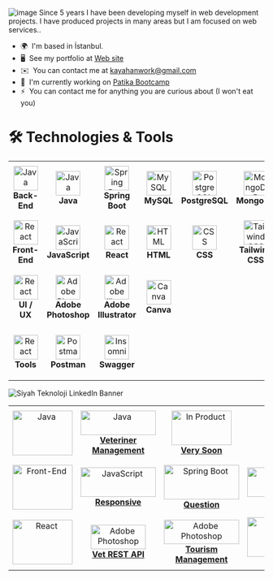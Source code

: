 ![image](https://github.com/batuhanlog/batuhanlog/assets/82649079/edfcb64d-726c-4990-8a19-461bd8663b34)
Since 5 years I have been developing myself in web development projects. I have produced projects in many areas but I am focused on web services..

* 🌍  I'm based in İstanbul.
* 🖥️  See my portfolio at [Web site](http://webludo.com)
* ✉️  You can contact me at [kayahanwork@gmail.com](mailto:kayahanwork@gmail.com)
* 🚀  I'm currently working on [Patika Bootcamp](http://patika.dev)
* ⚡  You can contact me for anything you are curious about (I  won't eat you)

# 🛠️ Technologies & Tools

<table>
  <tr>
    <td align="center" height="108" width="108">
      <img
        src="https://static.vecteezy.com/system/resources/previews/020/121/474/original/backend-icon-design-free-vector.jpg"
        width="48"
        height="48"
        alt="Java"
      />
      <br /><strong>Back-End</strong>
    </td>
    <td align="center" height="108" width="108">
      <img
        src="https://cdn.jsdelivr.net/gh/devicons/devicon/icons/java/java-original-wordmark.svg"
        width="48"
        height="48"
        alt="Java"
      />
      <br /><strong>Java</strong>
    </td>
    <td align="center" height="108" width="108">
      <img
        src="https://cdn.jsdelivr.net/gh/devicons/devicon/icons/spring/spring-original.svg"
        width="48"
        height="48"
        alt="Spring Boot"
      />
      <br /><strong>Spring Boot</strong>
    </td>
    <td align="center" height="108" width="108">
      <img
        src="https://cdn.jsdelivr.net/gh/devicons/devicon/icons/mysql/mysql-original-wordmark.svg"
        width="48"
        height="48"
        alt="MySQL"
      />
      <br /><strong>MySQL</strong>
    </td>
    <td align="center" height="108" width="108">
      <img
        src="https://cdn.jsdelivr.net/gh/devicons/devicon/icons/postgresql/postgresql-original.svg"
        width="48"
        height="48"
        alt="PostgreSQL"
      />
      <br /><strong>PostgreSQL</strong>
    </td>
    <td align="center" height="108" width="108">
      <img
        src="https://cdn.jsdelivr.net/gh/devicons/devicon/icons/mongodb/mongodb-original-wordmark.svg"
        width="48"
        height="48"
        alt="MongoDB"
      />
      <br /><strong>MongoDB</strong>
    </td>
    <td align="center" height="108" width="108">
      <img
        src="https://cdn.jsdelivr.net/gh/devicons/devicon/icons/docker/docker-original-wordmark.svg"
        width="48"
        height="48"
        alt="Docker"
      />
      <br /><strong>Docker</strong>
    </td>
  </tr>
  <tr>
    <td align="center" height="108" width="108">
      <img
        src="https://www.pngitem.com/pimgs/m/561-5615118_front-end-development-icon-clipart-png-download-transparent.png"
        width="48"
        height="48"
        alt="React"
      />
      <br /><strong>Front-End</strong>
    </td>
    <td align="center" height="108" width="108">
      <img
        src="https://cdn.jsdelivr.net/gh/devicons/devicon/icons/javascript/javascript-original.svg"
        width="48"
        height="48"
        alt="JavaScript"
      />
      <br /><strong>JavaScript</strong>
    </td>
    <td align="center" height="108" width="108">
      <img
        src="https://cdn.jsdelivr.net/gh/devicons/devicon/icons/react/react-original-wordmark.svg"
        width="48"
        height="48"
        alt="React"
      />
      <br /><strong>React</strong>
    </td>
       <td align="center" height="108" width="108">
      <img
        src="https://cdn.jsdelivr.net/gh/devicons/devicon/icons/html5/html5-original-wordmark.svg"
        width="48"
        height="48"
        alt="HTML"
      />
      <br /><strong>HTML</strong>
    </td>
       <td align="center" height="108" width="108">
      <img
        src="https://cdn.jsdelivr.net/gh/devicons/devicon/icons/css3/css3-original-wordmark.svg"
        width="48"
        height="48"
        alt="CSS"
      />
      <br /><strong>CSS</strong>
    </td>
    </td>
       <td align="center" height="108" width="108">
      <img
        src="https://upload.wikimedia.org/wikipedia/commons/thumb/d/d5/Tailwind_CSS_Logo.svg/1024px-Tailwind_CSS_Logo.svg.png"
        width="48"
        height="48"
        alt="Tailwind CSS"
      />
      <br /><strong>Tailwind CSS</strong>
    </td>
    </td>
       <td align="center" height="108" width="108">
      <img
        src="https://upload.wikimedia.org/wikipedia/commons/thumb/9/95/Vue.js_Logo_2.svg/1200px-Vue.js_Logo_2.svg.png"
        width="48"
        height="48"
        alt="Electron"
      />
      <br /><strong>Vue JS</strong>
    </td>
    </td>
       <td align="center" height="108" width="108">
      <img
        src="https://cdn.worldvectorlogo.com/logos/vitejs.svg"
        width="48"  
        height="48"
        alt="Tailwind CSS"
      />
      <br /><strong>Vite JS</strong>
    </td>
    </td>
       <td align="center" height="108" width="108">
      <img
        src="https://static-00.iconduck.com/assets.00/node-js-icon-454x512-nztofx17.png"
        width="48"
        height="48"
        alt="Electron"
      />
      <br /><strong>Node JS</strong>
    </td>


  </tr>
  <tr>
    <td align="center" height="108" width="108">
      <img
        src="https://static.vecteezy.com/system/resources/previews/015/771/729/non_2x/ui-ux-designer-icon-design-free-vector.jpg"
        width="48"
        height="48"
        alt="React"
      />
      <br /><strong>UI / UX</strong>
    </td>
    <td align="center" height="108" width="108">
      <img
        src="https://upload.wikimedia.org/wikipedia/commons/thumb/a/af/Adobe_Photoshop_CC_icon.svg/1051px-Adobe_Photoshop_CC_icon.svg.png"
        width="48"
        height="48"
        alt="Adobe Photoshop"
      />
      <br /><strong>Adobe Photoshop</strong>
    </td>
    <td align="center" height="108" width="108">
      <img
        src="https://cdn.jsdelivr.net/gh/devicons/devicon/icons/illustrator/illustrator-plain.svg"
        width="48"
        height="48"
        alt="Adobe Illustrator"
      />
      <br /><strong>Adobe Illustrator</strong>
    </td>
    <td align="center" height="108" width="108">
      <img
        src="https://cdn.jsdelivr.net/gh/devicons/devicon/icons/canva/canva-original.svg"
        width="48"
        height="48"
        alt="Canva"
      />
      <br /><strong> Canva</strong>
    </td>
    </tr>
  <tr>
    <td align="center" height="108" width="108">
      <img
        src="https://png.pngtree.com/png-clipart/20191027/ourmid/pngtree-tool-icon-png-image_1869818.jpg"
        width="48"
        height="48"
        alt="React"
      />
    <br /><strong>Tools</strong>
    </td>
    <td align="center" height="108" width="108">
      <img
        src="https://cdn.worldvectorlogo.com/logos/postman.svg"
        width="48"
        height="48"
        alt="Postman"
      />
      <br /><strong>Postman</strong>
    </td>
    <td align="center" height="108" width="108">
      <img
        src="https://static-00.iconduck.com/assets.00/swagger-icon-1024x1024-09037v1r.png"
        width="48"
        height="48"
        alt="Insomnia"
      />
      <br /><strong>Swagger</strong>
    </td>
  
  </tr>


</table>

![Siyah Teknoloji LinkedIn Banner](https://github.com/batuhanlog/batuhanlog/assets/82649079/04ced5f4-ed34-40e3-ae36-a5427b47228e)



<table>
  <tr>
    <td align="center" height="108" width="108">
      <img
        src="https://github.com/batuhanlog/batuhanlog/assets/82649079/07e08832-657d-4d4c-b8f1-804183761d6d"
        width="118"
        height="88"
        alt="Java"
      />
      <br /><strong></strong>
    </td>
    <td align="center" height="108" width="108">
    <a href="https://github.com/batuhanlog/Veterinary_Management">
      <img
        src="https://github.com/batuhanlog/batuhanlog/assets/82649079/8b4e196f-c0db-4e14-a3ea-4d78cc1e6312"
        width="148"
        height="48"
        alt="Java"
      />
      <br /><strong>Veteriner Management</strong>
    <td align="center" height="108" width="108">
    <a href="#">
      <img
        src="https://simpauldesign.com/wp-content/uploads/2019/02/sky.garden.jpg"
        width="118"
        height="68"
        alt="In Product"
      />
      <br /><strong>Very Soon</strong>

  </tr>
  <tr>
    <td align="center" height="108" width="108">
      <img
        src="https://github.com/batuhanlog/batuhanlog/assets/82649079/72a7aa10-336d-4d29-9787-0a87de589f5d"
        width="118"
        height="88"
        alt="Front-End"
      />
      <br /><strong></strong>
    </td>
    <td align="center" height="108" width="108">
          <a href="https://github.com/batuhanlog/Spor-Center-Web-Site">
      <img
        src="https://github.com/batuhanlog/batuhanlog/assets/82649079/f749a5e9-0a06-4478-a26d-7b0901630b2f"
        width="148"
        height="58"
        alt="JavaScript"
      />
      <br /><strong>Responsive </strong>
   <td align="center" height="108" width="108">
        <a href="https://github.com/batuhanlog/Question_Project-JS-REACT-">
      <img
        src="https://github.com/batuhanlog/batuhanlog/assets/82649079/af2dada1-ea72-4434-b338-4bcb3bb9ccea"
        width="148"
        height="68"
        alt="Spring Boot"
      />
      <br /><strong>Question </strong>
    </td>
       <td align="center" height="108" width="108">
             <a href="https://github.com/batuhanlog/Front-end-Projects/tree/main/Bootstrap/MusicStore">
      <img
        src="https://github.com/batuhanlog/batuhanlog/assets/82649079/f56f3967-c846-44f4-9a84-279d8f3367d4"
        width="148"
        height="58"
        alt="HTML"
      />
      <br /><strong>Store</strong>
    </td>
      </td>
       <td align="center" height="108" width="108">
             <a href="https://github.com/batuhanlog/Front-end-Projects/tree/main/CSS/Hobby">
      <img
        src="https://github.com/batuhanlog/batuhanlog/assets/82649079/816e3a41-9656-409a-a2f6-af9446931279"
        width="148"
        height="58"
        alt="HTML"
      />
      <br /><strong>Hobby </strong>
    </td>
<td align="center" height="108" width="108">
             <a href="https://github.com/batuhanlog/Front-end-Projects/tree/main/CSS/MusicStore">
      <img
        src="https://raw.githubusercontent.com/batuhanlog/Front-end-Projects/main/JavaScript/AsianKitchen/ss.png"
        width="148"
        height="58"
        alt="Kitchen"
      />
      <br /><strong>Kitchen </strong>
    </td>
 

  </tr>
  <tr>
    <td align="center" height="108" width="138">
                   <a href="https://github.com/batuhanlog/Front-end-Projects/tree/main">
      <img
        src="https://github.com/batuhanlog/batuhanlog/assets/82649079/2a892cb5-8c08-4129-bb38-6dc3471e9f3d"
        width="118"
        height="88"
        alt="React"
      />
      <br /><strong></strong>
    </td>
    <td align="center" height="108" width="108">
          <a href="https://github.com/batuhanlog/Veterinary-Management-System">
      <img
        src="https://github.com/batuhanlog/batuhanlog/assets/82649079/0b4a7bef-2178-48d6-b89f-40a1c96b99f3"
        width="108"
        height="48"
        alt="Adobe Photoshop"
      />
      <br /><strong>Vet REST API</strong>
    </td>
    </td>
    <td align="center" height="108" width="108">
          <a href="https://github.com/batuhanlog/Turizm-Acenta-Sistemi">
      <img
        src="https://github.com/batuhanlog/batuhanlog/assets/82649079/f338a511-5137-4737-b502-909a8eea80fe"
        width="148"
        height="48"
        alt="Adobe Photoshop"
      />
      <br /><strong>Tourism Management </strong>
    </td>
    </td>
    <td align="center" height="108" width="108">
          <a href="https://github.com/batuhanlog/Library/tree/main">
      <img
        src="https://github.com/batuhanlog/batuhanlog/assets/82649079/6a413d31-4504-4ea0-bc59-9208fa93cf17"
        width="148"
        height="78"
        alt="MySQL"
      />
      <br /><strong>Library</strong>
    </td>
    
  </tr>


</table>
